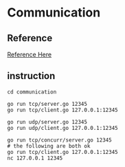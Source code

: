 # Communication

## Reference
[Reference Here](https://www.linode.com/docs/guides/developing-udp-and-tcp-clients-and-servers-in-go/)

## instruction
```shell
cd communication

go run tcp/server.go 12345
go run tcp/client.go 127.0.0.1:12345

go run udp/server.go 12345
go run udp/client.go 127.0.0.1:12345

go run tcp/concurr/server.go 12345
# the following are both ok
go run tcp/client.go 127.0.0.1:12345
nc 127.0.0.1 12345
```
